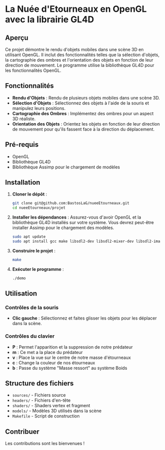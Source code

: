 # La Nuée d'Etourneaux en OpenGL avec la librairie GL4D

## Aperçu

Ce projet démontre le rendu d'objets mobiles dans une scène 3D en utilisant OpenGL. Il inclut des fonctionnalités telles que la sélection d'objets, la cartographie des ombres et l'orientation des objets en fonction de leur direction de mouvement. Le programme utilise la bibliothèque GL4D pour les fonctionnalités OpenGL.

## Fonctionnalités

- **Rendu d'Objets** : Rendu de plusieurs objets mobiles dans une scène 3D.
- **Sélection d'Objets** : Sélectionnez des objets à l'aide de la souris et manipulez leurs positions.
- **Cartographie des Ombres** : Implémentez des ombres pour un aspect 3D réaliste.
- **Orientation des Objets** : Orientez les objets en fonction de leur direction de mouvement pour qu'ils fassent face à la direction du déplacement.

## Pré-requis

- OpenGL
- Bibliothèque GL4D
- Bibliothèque Assimp pour le chargement de modèles

## Installation

1. **Cloner le dépôt** :
    ```sh
    git clone git@github.com:BastosLaG/nueeEtourneaux.git
    cd nueeEtourneaux/projet
    ```

2. **Installer les dépendances** :
    Assurez-vous d'avoir OpenGL et la bibliothèque GL4D installés sur votre système. Vous devrez peut-être installer Assimp pour le chargement des modèles.
    ```sh
    sudo apt update
    sudo apt install gcc make libsdl2-dev libsdl2-mixer-dev libsdl2-image-dev libsdl2-ttf-dev libassimp-dev libgl1-mesa-dev libglu1-mesa-dev doxygen upx
    ```
3. **Construire le projet** :
    ```sh
    make
    ```
4. **Exécuter le programme** :
    ```sh
    ./demo
    ```

## Utilisation

### Contrôles de la souris

- **Clic gauche** : Sélectionnez et faites glisser les objets pour les déplacer dans la scène.

### Contrôles du clavier

- **P** : Permet l'apparition et la suppression de notre prédateur
- **m** : Ce met a la place du prédateur
- **v** : Place la vue sur le centre de notre masse d'étourneaux
- **c** : Change la couleur de nos étourneaux 
- **b** : Passe du système "Masse ressort" au système Boids 

## Structure des fichiers

- `sources/` - Fichiers source
- `headers/` - Fichiers d'en-tête
- `shaders/` - Shaders vertex et fragment
- `models/` - Modèles 3D utilisés dans la scène
- `Makefile` - Script de construction

## Contribuer

Les contributions sont les bienvenues !
